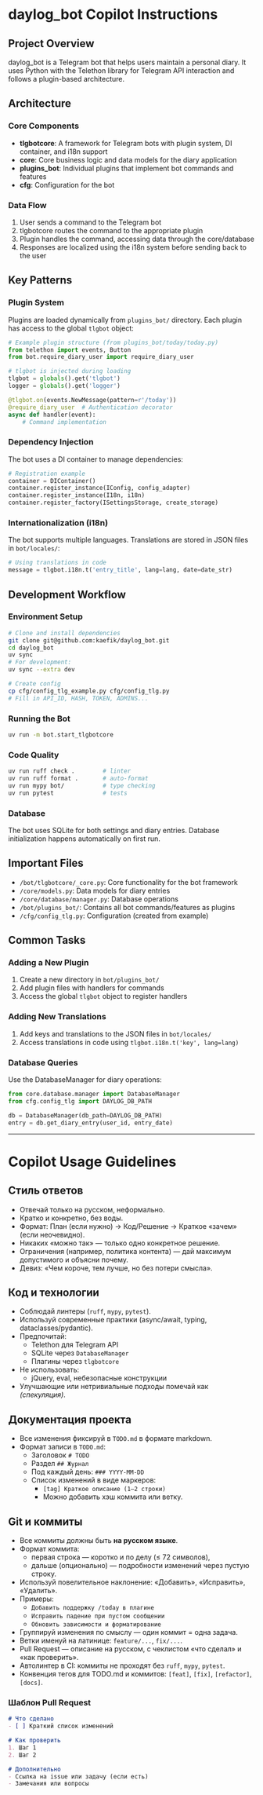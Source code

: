 # daylog_bot Copilot Instructions

## Project Overview
daylog_bot is a Telegram bot that helps users maintain a personal diary. It uses Python with the Telethon library for Telegram API interaction and follows a plugin-based architecture.

## Architecture

### Core Components
- **tlgbotcore**: A framework for Telegram bots with plugin system, DI container, and i18n support
- **core**: Core business logic and data models for the diary application
- **plugins_bot**: Individual plugins that implement bot commands and features
- **cfg**: Configuration for the bot

### Data Flow
1. User sends a command to the Telegram bot
2. tlgbotcore routes the command to the appropriate plugin
3. Plugin handles the command, accessing data through the core/database
4. Responses are localized using the i18n system before sending back to the user

## Key Patterns

### Plugin System
Plugins are loaded dynamically from `plugins_bot/` directory. Each plugin has access to the global `tlgbot` object:

```python
# Example plugin structure (from plugins_bot/today/today.py)
from telethon import events, Button
from bot.require_diary_user import require_diary_user

# tlgbot is injected during loading
tlgbot = globals().get('tlgbot')
logger = globals().get('logger')

@tlgbot.on(events.NewMessage(pattern=r'/today'))
@require_diary_user  # Authentication decorator
async def handler(event):
    # Command implementation
```
### Dependency Injection
The bot uses a DI container to manage dependencies:

```python
# Registration example
container = DIContainer()
container.register_instance(IConfig, config_adapter)
container.register_instance(I18n, i18n)
container.register_factory(ISettingsStorage, create_storage)
```

### Internationalization (i18n)
The bot supports multiple languages. Translations are stored in JSON files in `bot/locales/`:

```python
# Using translations in code
message = tlgbot.i18n.t('entry_title', lang=lang, date=date_str)
```

## Development Workflow

### Environment Setup
```bash
# Clone and install dependencies
git clone git@github.com:kaefik/daylog_bot.git
cd daylog_bot
uv sync
# For development:
uv sync --extra dev

# Create config
cp cfg/config_tlg_example.py cfg/config_tlg.py
# Fill in API_ID, HASH, TOKEN, ADMINS...
```

### Running the Bot
```bash
uv run -m bot.start_tlgbotcore
```

### Code Quality
```bash
uv run ruff check .        # linter
uv run ruff format .       # auto-format
uv run mypy bot/           # type checking
uv run pytest              # tests
```

### Database
The bot uses SQLite for both settings and diary entries. Database initialization happens automatically on first run.

## Important Files

- `/bot/tlgbotcore/_core.py`: Core functionality for the bot framework
- `/core/models.py`: Data models for diary entries
- `/core/database/manager.py`: Database operations
- `/bot/plugins_bot/`: Contains all bot commands/features as plugins
- `/cfg/config_tlg.py`: Configuration (created from example)

## Common Tasks

### Adding a New Plugin
1. Create a new directory in `bot/plugins_bot/`
2. Add plugin files with handlers for commands
3. Access the global `tlgbot` object to register handlers

### Adding New Translations
1. Add keys and translations to the JSON files in `bot/locales/`
2. Access translations in code using `tlgbot.i18n.t('key', lang=lang)`

### Database Queries
Use the DatabaseManager for diary operations:
```python
from core.database.manager import DatabaseManager
from cfg.config_tlg import DAYLOG_DB_PATH

db = DatabaseManager(db_path=DAYLOG_DB_PATH)
entry = db.get_diary_entry(user_id, entry_date)
```

---

# Copilot Usage Guidelines

## Стиль ответов
- Отвечай только на русском, неформально.
- Кратко и конкретно, без воды.
- Формат: План (если нужно) → Код/Решение → Краткое «зачем» (если неочевидно).
- Никаких «можно так» — только одно конкретное решение.
- Ограничения (например, политика контента) — дай максимум допустимого и объясни почему.
- Девиз: «Чем короче, тем лучше, но без потери смысла».

## Код и технологии
- Соблюдай линтеры (`ruff`, `mypy`, `pytest`).
- Используй современные практики (async/await, typing, dataclasses/pydantic).
- Предпочитай:
  - Telethon для Telegram API
  - SQLite через `DatabaseManager`
  - Плагины через `tlgbotcore`
- Не использовать:
  - jQuery, eval, небезопасные конструкции
- Улучшающие или нетривиальные подходы помечай как *(спекуляция)*.

## Документация проекта
- Все изменения фиксируй в `TODO.md` в формате markdown.
- Формат записи в `TODO.md`:
  - Заголовок `# TODO`
  - Раздел `## Журнал`
  - Под каждый день: `### YYYY-MM-DD`
  - Список изменений в виде маркеров:
    - `[tag] Краткое описание (1–2 строки)`
    - Можно добавить хэш коммита или ветку.

## Git и коммиты
- Все коммиты должны быть **на русском языке**.
- Формат коммита:
  - первая строка — коротко и по делу (≤ 72 символов),
  - дальше (опционально) — подробности изменений через пустую строку.
- Используй повелительное наклонение: «Добавить», «Исправить», «Удалить».
- Примеры:
  - `Добавить поддержку /today в плагине`
  - `Исправить падение при пустом сообщении`
  - `Обновить зависимости и форматирование`
- Группируй изменения по смыслу — один коммит = одна задача.
- Ветки именуй на латинице: `feature/...`, `fix/...`.
- Pull Request — описание на русском, с чеклистом «что сделал» и «как проверить».
- Автолинтер в CI: коммиты не проходят без `ruff`, `mypy`, `pytest`.
- Конвенция тегов для TODO.md и коммитов: `[feat]`, `[fix]`, `[refactor]`, `[docs]`.

### Шаблон Pull Request
```markdown
# Что сделано
- [ ] Краткий список изменений

# Как проверить
1. Шаг 1
2. Шаг 2

# Дополнительно
- Ссылка на issue или задачу (если есть)
- Замечания или вопросы
```